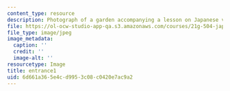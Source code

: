```yaml
---
content_type: resource
description: Photograph of a garden accompanying a lesson on Japanese vocabulary.
file: https://ol-ocw-studio-app-qa.s3.amazonaws.com/courses/21g-504-japanese-iv-spring-2009/6d661a365e4cd9953c08c0420e7ac9a2_entrance1.jpg
file_type: image/jpeg
image_metadata:
  caption: ''
  credit: ''
  image-alt: ''
resourcetype: Image
title: entrance1
uid: 6d661a36-5e4c-d995-3c08-c0420e7ac9a2
---
```


